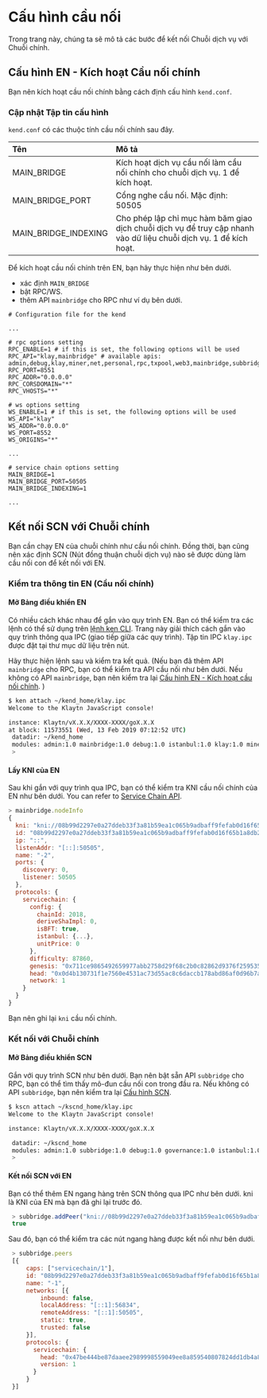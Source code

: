 # Cấu hình cầu nối

Trong trang này, chúng ta sẽ mô tả các bước để kết nối Chuỗi dịch vụ với Chuỗi chính.

## Cấu hình EN - Kích hoạt Cầu nối chính <a id="en-configuration-enable-main-bridge"></a>

Bạn nên kích hoạt cầu nối chính bằng cách định cấu hình `kend.conf`.

### Cập nhật Tập tin cấu hình <a id="update-the-configuration-file"></a>

`kend.conf` có các thuộc tính cầu nối chính sau đây.

| Tên                                                            | Mô tả                                                                                                                                             |
| :------------------------------------------------------------- | :------------------------------------------------------------------------------------------------------------------------------------------------ |
| MAIN_BRIDGE                               | Kích hoạt dịch vụ cầu nối làm cầu nối chính cho chuỗi dịch vụ. 1 để kích hoạt.                                    |
| MAIN_BRIDGE_PORT     | Cổng nghe cầu nối. Mặc định: 50505                                                                                |
| MAIN_BRIDGE_INDEXING | Cho phép lập chỉ mục hàm băm giao dịch chuỗi dịch vụ để truy cập nhanh vào dữ liệu chuỗi dịch vụ. 1 để kích hoạt. |

Để kích hoạt cầu nối chính trên EN, bạn hãy thực hiện như bên dưới.

- xác định `MAIN_BRIDGE`
- bật RPC/WS.
- thêm API `mainbridge` cho RPC như ví dụ bên dưới.

```text
# Configuration file for the kend

...

# rpc options setting
RPC_ENABLE=1 # if this is set, the following options will be used
RPC_API="klay,mainbridge" # available apis: admin,debug,klay,miner,net,personal,rpc,txpool,web3,mainbridge,subbridge
RPC_PORT=8551
RPC_ADDR="0.0.0.0"
RPC_CORSDOMAIN="*"
RPC_VHOSTS="*"

# ws options setting
WS_ENABLE=1 # if this is set, the following options will be used
WS_API="klay" 
WS_ADDR="0.0.0.0"
WS_PORT=8552
WS_ORIGINS="*"

...

# service chain options setting
MAIN_BRIDGE=1
MAIN_BRIDGE_PORT=50505
MAIN_BRIDGE_INDEXING=1

...
```

## Kết nối SCN với Chuỗi chính <a id="connect-scn-to-the-main-chain"></a>

Bạn cần chạy EN của chuỗi chính như cầu nối chính. Đồng thời, bạn cũng nên xác định SCN (Nút đồng thuận chuỗi dịch vụ) nào sẽ được dùng làm cầu nối con để kết nối với EN.

### Kiểm tra thông tin EN (Cầu nối chính) <a id="check-en-(main-bridge)-information"></a>

#### Mở Bảng điều khiển EN <a id="open-en-console"></a>

Có nhiều cách khác nhau để gắn vào quy trình EN. Bạn có thể kiểm tra các lệnh có thể sử dụng trên [lệnh ken CLI](../../../nodes/endpoint-node/ken-cli-commands.md). Trang này giải thích cách gắn vào quy trình thông qua IPC (giao tiếp giữa các quy trình). Tập tin IPC `klay.ipc` được đặt tại thư mục dữ liệu trên nút.

Hãy thực hiện lệnh sau và kiểm tra kết quả. (Nếu bạn đã thêm API `mainbridge` cho RPC, bạn có thể kiểm tra API cầu nối như bên dưới. Nếu không có API `mainbridge`, bạn nên kiểm tra lại [Cấu hình EN - Kích hoạt cầu nối chính](#en-configuration-enable-main-bridge). )

```bash
$ ken attach ~/kend_home/klay.ipc
Welcome to the Klaytn JavaScript console!

instance: Klaytn/vX.X.X/XXXX-XXXX/goX.X.X
at block: 11573551 (Wed, 13 Feb 2019 07:12:52 UTC)
 datadir: ~/kend_home
 modules: admin:1.0 mainbridge:1.0 debug:1.0 istanbul:1.0 klay:1.0 miner:1.0 net:1.0 personal:1.0 rpc:1.0 txpool:1.0
 >
```

#### Lấy KNI của EN <a id="get-the-ens-kni"></a>

Sau khi gắn với quy trình qua IPC, bạn có thể kiểm tra KNI cầu nối chính của EN như bên dưới. You can refer to [Service Chain API](../../../references/json-rpc/subbridge/add-peer).

```javascript
> mainbridge.nodeInfo
{
  kni: "kni://08b99d2297e0a27ddeb33f3a81b59ea1c065b9adbaff9fefab0d16f65b1a8db22939a104c24447e9aca521c158922ca912476b544baf48995a382d88886e0a37@[::]:50505?discport=0",
  id: "08b99d2297e0a27ddeb33f3a81b59ea1c065b9adbaff9fefab0d16f65b1a8db22939a104c24447e9aca521c158922ca912476b544baf48995a382d88886e0a37",
  ip: "::",
  listenAddr: "[::]:50505",
  name: "-2",
  ports: {
    discovery: 0,
    listener: 50505
  },
  protocols: {
    servicechain: {
      config: {
        chainId: 2018,
        deriveShaImpl: 0,
        isBFT: true,
        istanbul: {...},
        unitPrice: 0
      },
      difficulty: 87860,
      genesis: "0x711ce9865492659977abb2758d29f68c2b0c82862d9376f25953579f64f95b58",
      head: "0x0d4b130731f1e7560e4531ac73d55ac8c6daccb178abd86af0d96b7aafded7c5",
      network: 1
    }
  }
}
```

Bạn nên ghi lại `kni` cầu nối chính.

### Kết nối với Chuỗi chính <a id="connect-to-the-main-chain"></a>

#### Mở Bảng điều khiển SCN <a id="open-scn-console"></a>

Gắn với quy trình SCN như bên dưới. Bạn nên bật sẵn API `subbridge` cho RPC, bạn có thể tìm thấy mô-đun cầu nối con trong đầu ra. Nếu không có API `subbridge`, bạn nên kiểm tra lại [Cấu hình SCN](../install-service-chain.md#configuration-of-the-scn).

```bash
$ kscn attach ~/kscnd_home/klay.ipc
Welcome to the Klaytn JavaScript console!

instance: Klaytn/vX.X.X/XXXX-XXXX/goX.X.X

 datadir: ~/kscnd_home
 modules: admin:1.0 subbridge:1.0 debug:1.0 governance:1.0 istanbul:1.0 klay:1.0 miner:1.0 net:1.0 personal:1.0 rpc:1.0 servicechain:1.0 txpool:1.0
 >
```

#### Kết nối SCN với EN <a id="connect-scn-with-en"></a>

Bạn có thể thêm EN ngang hàng trên SCN thông qua IPC như bên dưới. kni là KNI của EN mà bạn đã ghi lại trước đó.

```javascript
 > subbridge.addPeer("kni://08b99d2297e0a27ddeb33f3a81b59ea1c065b9adbaff9fefab0d16f65b1a8db22939a104c24447e9aca521c158922ca912476b544baf48995a382d88886e0a37@[::]:50505?discport=0")
 true
```

Sau đó, bạn có thể kiểm tra các nút ngang hàng được kết nối như bên dưới.

```javascript
 > subbridge.peers
 [{
     caps: ["servicechain/1"],
     id: "08b99d2297e0a27ddeb33f3a81b59ea1c065b9adbaff9fefab0d16f65b1a8db22939a104c24447e9aca521c158922ca912476b544baf48995a382d88886e0a37",
     name: "-1",
     networks: [{
         inbound: false,
         localAddress: "[::1]:56834",
         remoteAddress: "[::1]:50505",
         static: true,
         trusted: false
     }],
     protocols: {
       servicechain: {
         head: "0x47be444be87daaee2989998559049ee8a859540807824dd1db4a80ea6cb42293",
         version: 1
       }
     }
 }]
```
